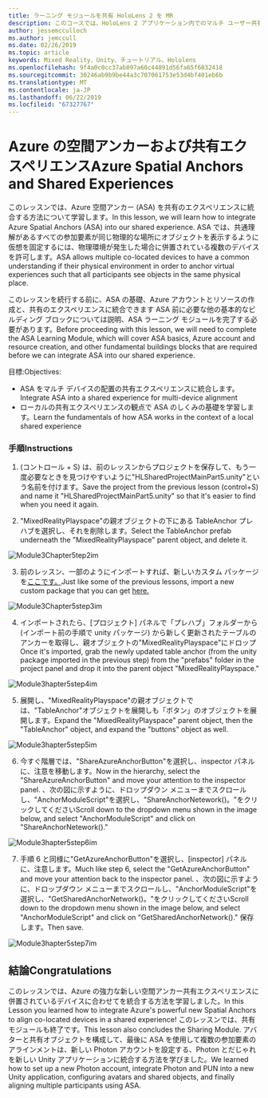 ```yaml
---
title: ラーニング モジュールを共有 HoloLens 2 を MR
description: このコースでは、HoloLens 2 アプリケーション内でのマルチ ユーザー共有機能を実装する方法について説明します。
author: jessemcculloch
ms.author: jemccull
ms.date: 02/26/2019
ms.topic: article
keywords: Mixed Reality、Unity、チュートリアル、Hololens
ms.openlocfilehash: 9f4a0c0cc37ab097a60c44891d56fa65f6032418
ms.sourcegitcommit: 30246ab9b9be44a3c707061753e53d4bf401eb6b
ms.translationtype: MT
ms.contentlocale: ja-JP
ms.lasthandoff: 06/22/2019
ms.locfileid: "67327767"
---
```

# <a name="azure-spatial-anchors-and-shared-experiences"></a><span data-ttu-id="6b942-104">Azure の空間アンカーおよび共有エクスペリエンス</span><span class="sxs-lookup"><span data-stu-id="6b942-104">Azure Spatial Anchors and Shared Experiences</span></span>

<span data-ttu-id="6b942-105">このレッスンでは、Azure 空間アンカー (ASA) を共有のエクスペリエンスに統合する方法について学習します。</span><span class="sxs-lookup"><span data-stu-id="6b942-105">In this lesson, we will learn how to integrate Azure Spatial Anchors (ASA) into our shared experience.</span></span> <span data-ttu-id="6b942-106">ASA では、共通理解があるすべての参加要素が同じ物理的な場所にオブジェクトを表示するように仮想を固定するには、物理環境が発生した場合に併置されている複数のデバイスを許可します。</span><span class="sxs-lookup"><span data-stu-id="6b942-106">ASA allows multiple co-located devices to have a common understanding if their physical environment in order to anchor virtual experiences such that all participants see objects in the same physical place.</span></span>

<span data-ttu-id="6b942-107">このレッスンを続行する前に、ASA の基礎、Azure アカウントとリソースの作成と、共有のエクスペリエンスに統合できます ASA 前に必要な他の基本的なビルディング ブロックについては説明、ASA ラーニング モジュールを完了する必要があります。</span><span class="sxs-lookup"><span data-stu-id="6b942-107">Before proceeding with this lesson, we will need to complete the ASA Learning Module, which will cover ASA basics, Azure account and resource creation, and other fundamental buildings blocks that are required before we can integrate ASA into our shared experience.</span></span>

<span data-ttu-id="6b942-108">目標:</span><span class="sxs-lookup"><span data-stu-id="6b942-108">Objectives:</span></span>

- <span data-ttu-id="6b942-109">ASA をマルチ デバイスの配置の共有エクスペリエンスに統合します。</span><span class="sxs-lookup"><span data-stu-id="6b942-109">Integrate ASA into a shared experience for multi-device alignment</span></span>
- <span data-ttu-id="6b942-110">ローカルの共有エクスペリエンスの観点で ASA のしくみの基礎を学習します。</span><span class="sxs-lookup"><span data-stu-id="6b942-110">Learn the fundamentals of how ASA works in the context of a local shared experience</span></span>

### <a name="instructions"></a><span data-ttu-id="6b942-111">手順</span><span class="sxs-lookup"><span data-stu-id="6b942-111">Instructions</span></span>

1. <span data-ttu-id="6b942-112">(コントロール + S) は、前のレッスンからプロジェクトを保存して、もう一度必要なときを見つけやすいように"HLSharedProjectMainPart5.unity"という名前を付けます。</span><span class="sxs-lookup"><span data-stu-id="6b942-112">Save the project from the previous lesson (control+S) and name it "HLSharedProjectMainPart5.unity" so that it's easier to find when you need it again.</span></span>

2. <span data-ttu-id="6b942-113">"MixedRealityPlayspace"の親オブジェクトの下にある TableAnchor プレハブを選択し、それを削除します。</span><span class="sxs-lookup"><span data-stu-id="6b942-113">Select the TableAnchor prefab underneath  the "MixedRealityPlayspace" parent object, and delete it.</span></span>

![Module3Chapter5tep2im](images/module3chapter5step2im.PNG)

3. <span data-ttu-id="6b942-115">前のレッスン、一部のようにインポートすれば、新しいカスタム パッケージを[ここです。](placeholderlink)</span><span class="sxs-lookup"><span data-stu-id="6b942-115">Just like some of the previous lessons, import a new custom package that you can get [here.](placeholderlink)</span></span>

![Module3Chapter5step3im](images/module3chapter5step3im.PNG)

4. <span data-ttu-id="6b942-117">インポートされたら、[プロジェクト] パネルで「プレハブ」フォルダーから (インポート前の手順で unity パッケージ) から新しく更新されたテーブルのアンカーを取得し、親オブジェクトの"MixedRealityPlayspace"にドロップ</span><span class="sxs-lookup"><span data-stu-id="6b942-117">Once it's imported, grab the newly updated table anchor (from the unity package imported in the previous step) from the "prefabs" folder in the project panel and drop it into the parent object "MixedRealityPlayspace."</span></span>

![Module3hapter5step4im](images/module3chapter5step4im.PNG)

5. <span data-ttu-id="6b942-119">展開し、"MixedRealityPlayspace"の親オブジェクトでは、"TableAnchor"オブジェクトを展開しも「ボタン」のオブジェクトを展開します。</span><span class="sxs-lookup"><span data-stu-id="6b942-119">Expand the "MixedRealityPlayspace" parent object, then the "TableAnchor" object, and expand the "buttons" object as well.</span></span> 

![Module3hapter5step5im](images/module3chapter5step5im.PNG)

6. <span data-ttu-id="6b942-121">今すぐ階層では、"ShareAzureAnchorButton"を選択し、inspector パネルに、注意を移動します。</span><span class="sxs-lookup"><span data-stu-id="6b942-121">Now in the hierarchy, select the "ShareAzureAnchorButton" and move your attention to the inspector panel.</span></span> <span data-ttu-id="6b942-122">、次の図に示すように、ドロップダウン メニューまでスクロールし、"AnchorModuleScript"を選択し、"ShareAnchorNetework()。"をクリックしてください</span><span class="sxs-lookup"><span data-stu-id="6b942-122">Scroll down to the dropdown menu shown in the image below, and select "AnchorModuleScript" and click on "ShareAnchorNetework()."</span></span>

![Module3hapter5step6im](images/module3chapter5step6im.PNG)

7. <span data-ttu-id="6b942-124">手順 6 と同様に"GetAzureAnchorButton"を選択し、[inspector] パネルに、注意します。</span><span class="sxs-lookup"><span data-stu-id="6b942-124">Much like step 6, select the "GetAzureAnchorButton" and move your attention back to the inspector panel.</span></span> <span data-ttu-id="6b942-125">、次の図に示すように、ドロップダウン メニューまでスクロールし、"AnchorModuleScript"を選択し、"GetSharedAnchorNetwork()。"をクリックしてください</span><span class="sxs-lookup"><span data-stu-id="6b942-125">Scroll down to the dropdown menu shown in the image below, and select "AnchorModuleScript" and click on "GetSharedAnchorNetwork()."</span></span> <span data-ttu-id="6b942-126">保存します。</span><span class="sxs-lookup"><span data-stu-id="6b942-126">Then save.</span></span>

![Module3hapter5step7im](images/module3chapter5step7im.PNG)




## <a name="congratulations"></a><span data-ttu-id="6b942-128">結論</span><span class="sxs-lookup"><span data-stu-id="6b942-128">Congratulations</span></span>

<span data-ttu-id="6b942-129">このレッスンでは、Azure の強力な新しい空間アンカー共有エクスペリエンスに併置されているデバイスに合わせてを統合する方法を学習しました。</span><span class="sxs-lookup"><span data-stu-id="6b942-129">In this Lesson you learned how to integrate Azure's powerful new Spatial Anchors to align co-located devices in a shared experience!</span></span> <span data-ttu-id="6b942-130">このレッスンでは、共有モジュールも終了です。</span><span class="sxs-lookup"><span data-stu-id="6b942-130">This lesson also concludes the Sharing Module.</span></span> <span data-ttu-id="6b942-131">アバターと共有オブジェクトを構成して、最後に ASA を使用して複数の参加要素のアラインメントは、新しい Photon アカウントを設定する、Photon とだじゃれを新しい Unity アプリケーションに統合する方法を学びました。</span><span class="sxs-lookup"><span data-stu-id="6b942-131">We learned how to set up a new Photon account, integrate Photon and PUN into a new Unity application, configuring avatars and shared objects, and finally aligning multiple participants using ASA.</span></span> 

